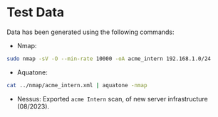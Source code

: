 # Test Data
Data has been generated using the following commands:

- Nmap:
```bash
sudo nmap -sV -O --min-rate 10000 -oA acme_intern 192.168.1.0/24
```

- Aquatone:
```bash
cat ../nmap/acme_intern.xml | aquatone -nmap
```

- Nessus:
Exported `acme Intern` scan, of new server infrastructure (08/2023).
